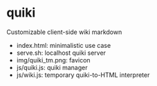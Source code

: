 # quiki
Customizable client-side wiki markdown

* index.html: minimalistic use case
* serve.sh: localhost quiki server
* img/quiki_tm.png: favicon
* js/quiki.js: quiki manager
* js/wiki.js: temporary quiki-to-HTML interpreter
